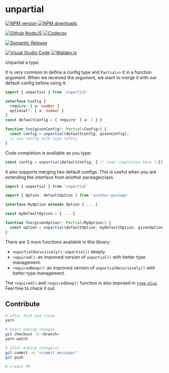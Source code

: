 # unpartial

[![NPM version][npm-image]][npm-url]
[![NPM downloads][downloads-image]][downloads-url]

[![Github NodeJS][github-nodejs]][github-action-url]
[![Codecov][codecov-image]][codecov-url]

[![Semantic Release][semantic-release-image]][semantic-release-url]

[![Visual Studio Code][vscode-image]][vscode-url]
[![Wallaby.js][wallaby-image]][wallaby-url]

Unpartial a type.

It is very common to define a config type and `Partial<>` it in a function argument.
When we received the argument, we want to merge it with our default config before using it:

```ts
import { unpartial } from 'unpartial'

interface Config {
  require: { a: number }
  optional?: { a: number }
}
const defaultConfig = { require: { a: 1 } }

function foo(givenConfig?: Partial<Config>) {
  const config = unpartial(defaultConfig, givenConfig);
  // use config with type safety
}
```

Code completion is available as you type:

```ts
const config = unpartial(defaultConfig, { /* code completion here */});
```

It also supports merging two default configs.
This is useful when you are extending the interface from another package/class.

```ts
import { unpartial } from 'unpartial'

import { Option, defaultOption } from 'another-package'

interface MyOption extends Option { ... }

const myDefaultOption = { ... }

function foo(givenOption?: Partial<MyOption>) {
  const option = unpartial(defaultOption, myDefaultOption, givenOption)
}
```

There are 3 more functions available in this library:

- `unpartialRecursively()`: `unpartial()` deeply.
- `required()`: an improved version of `unpartial()` with better type management.
- `requiredDeep()`: an improved version of `unpartialRecursively()` with better type management.

The `required()` and `requiredDeep()` function is also exposed in [`type-plus`](https://github.com/unional/type-plus).
Feel free to check it out.

## Contribute

```sh
# after fork and clone
yarn

# begin making changes
git checkout -b <branch>
yarn watch

# after making change(s)
git commit -m "<commit message>"
git push

# create PR
```

[codecov-image]: https://codecov.io/gh/unional/unpartial/branch/master/graph/badge.svg
[codecov-url]: https://codecov.io/gh/unional/unpartial
[downloads-image]: https://img.shields.io/npm/dm/unpartial.svg?style=flat
[downloads-url]: https://npmjs.org/package/unpartial
[github-nodejs]: https://github.com/unional/unpartial/workflows/nodejs/badge.svg
[github-action-url]: https://github.com/unional/unpartial/actions
[npm-image]: https://img.shields.io/npm/v/unpartial.svg?style=flat
[npm-url]: https://npmjs.org/package/unpartial
[semantic-release-image]: https://img.shields.io/badge/%20%20%F0%9F%93%A6%F0%9F%9A%80-semantic--release-e10079.svg
[semantic-release-url]: https://github.com/semantic-release/semantic-release
[vscode-image]: https://img.shields.io/badge/vscode-ready-green.svg
[vscode-url]: https://code.visualstudio.com/
[wallaby-image]: https://img.shields.io/badge/wallaby.js-configured-green.svg
[wallaby-url]: https://wallabyjs.com

